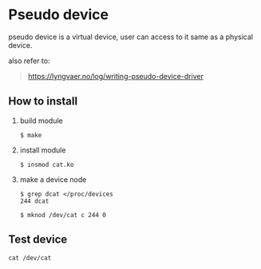 # Pseudo device

pseudo device is a virtual device, user can access to it same as a physical device.

also refer to:

> https://lyngvaer.no/log/writing-pseudo-device-driver

## How to install

1. build module

   ```
   $ make
   ```

2. install module

   ```
   $ insmod cat.ko
   ```

3. make a device node

   ```
   $ grep dcat </proc/devices
   244 dcat

   $ mknod /dev/cat c 244 0
   ```

## Test device

```
cat /dev/cat
```
